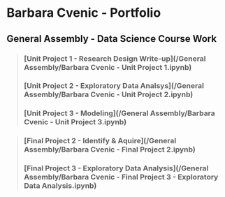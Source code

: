# Barbara Cvenic - Portfolio

## General Assembly - Data Science Course Work
>### [Unit Project 1 - Research Design Write-up](/General Assembly/Barbara Cvenic - Unit Project 1.ipynb)
>### [Unit Project 2 - Exploratory Data Analsys](/General Assembly/Barbara Cvenic - Unit Project 2.ipynb)
>### [Unit Project 3 - Modeling](/General Assembly/Barbara Cvenic - Unit Project 3.ipynb)

>### [Final Project 2 - Identify & Aquire](/General Assembly/Barbara Cvenic - Final Project 2.ipynb)
>### [Final Project 3 - Exploratory Data Analysis](/General Assembly/Barbara Cvenic - Final Project 3 - Exploratory Data Analysis.ipynb)
